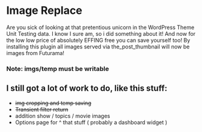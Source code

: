# Image Replace

Are you sick of looking at that pretentious unicorn in the WordPress Theme Unit Testing data.  I know I sure am, so i did something about it! And now for the low low price of absolutely EFFING free you can save yourself too!  By installing this plugin all images served via the_post_thumbnail will now be images from Futurama!

### Note: imgs/temp must be writable

## I still got a lot of work to do, like this stuff:
- ~~img cropping and temp saving~~
- ~~Transient filter return~~
- addition show / topics / movie images
- Options page for ^ that stuff ( probably a dashboard widget )
